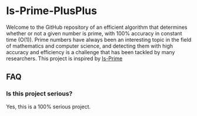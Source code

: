 # Is-Prime-PlusPlus
Welcome to the GitHub repository of an efficient algorithm that determines whether or not a given number is prime, with 100% accuracy in constant time (O(1)). Prime numbers have always been an interesting topic in the field of mathematics and computer science, and detecting them with high accuracy and efficiency is a challenge that has been tackled by many researchers. This project is inspired by [Is-Prime](https://github.com/mawerty/Is-Prime)

## FAQ
### Is this project serious?
Yes, this is a 100% serious project.
